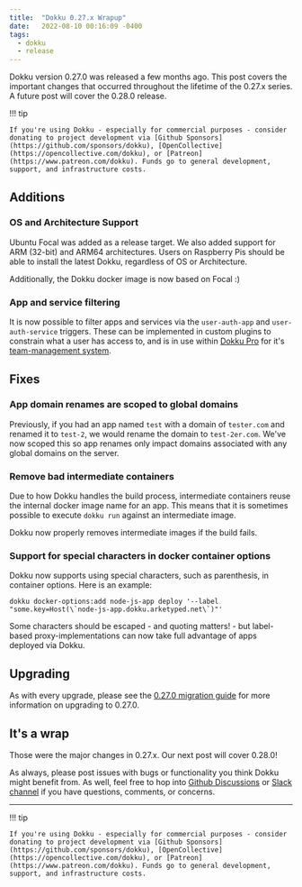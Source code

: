 ```yaml
---
title:  "Dokku 0.27.x Wrapup"
date:   2022-08-10 00:16:09 -0400
tags:
  - dokku
  - release
---
```


Dokku version 0.27.0 was released a few months ago. This post covers the important changes that occurred throughout the lifetime of the 0.27.x series. A future post will cover the 0.28.0 release.

!!! tip

    If you're using Dokku - especially for commercial purposes - consider donating to project development via [Github Sponsors](https://github.com/sponsors/dokku), [OpenCollective](https://opencollective.com/dokku), or [Patreon](https://www.patreon.com/dokku). Funds go to general development, support, and infrastructure costs.

## Additions

### OS and Architecture Support

Ubuntu Focal was added as a release target. We also added support for ARM (32-bit) and ARM64 architectures. Users on Raspberry Pis should be able to install the latest Dokku, regardless of OS or Architecture.

Additionally, the Dokku docker image is now based on Focal :)

### App and service filtering

It is now possible to filter apps and services via the `user-auth-app` and `user-auth-service` triggers. These can be implemented in custom plugins to constrain what a user has access to, and is in use within [Dokku Pro](https://pro.dokku.com) for it's [team-management system](https://pro.dokku.com/docs/features/teams-management/).

## Fixes

### App domain renames are scoped to global domains

Previously, if you had an app named `test` with a domain of `tester.com` and renamed it to `test-2`, we would rename the domain to `test-2er.com`. We've now scoped this so app renames only impact domains associated with any global domains on the server.

### Remove bad intermediate containers

Due to how Dokku handles the build process, intermediate containers reuse the internal docker image name for an app. This means that it is sometimes possible to execute `dokku run` against an intermediate image.

Dokku now properly removes intermediate images if the build fails.

### Support for special characters in docker container options

Dokku now supports using special characters, such as parenthesis, in container options. Here is an example:

```shell
dokku docker-options:add node-js-app deploy '--label "some.key=Host(\`node-js-app.dokku.arketyped.net\`)"'
```

Some characters should be escaped - and quoting matters! - but label-based proxy-implementations can now take full advantage of apps deployed via Dokku.

## Upgrading

As with every upgrade, please see the [0.27.0 migration guide](/docs/appendices/0.27.0-migration-guide/) for more information on upgrading to 0.27.0.

## It's a wrap

Those were the major changes in 0.27.x. Our next post will cover 0.28.0!

As always, please post issues with bugs or functionality you think Dokku might benefit from. As well, feel free to hop into [Github Discussions](https://github.com/dokku/dokku/discussions) or [Slack channel](https://slack.dokku.com/) if you have questions, comments, or concerns.

---

!!! tip

    If you're using Dokku - especially for commercial purposes - consider donating to project development via [Github Sponsors](https://github.com/sponsors/dokku), [OpenCollective](https://opencollective.com/dokku), or [Patreon](https://www.patreon.com/dokku). Funds go to general development, support, and infrastructure costs.
